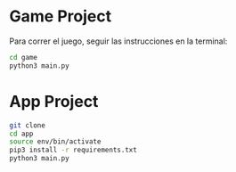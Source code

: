 # Game Project

Para correr el juego, seguir las instrucciones en la terminal:

``` sh
cd game
python3 main.py
```

# App Project

```sh
git clone
cd app
source env/bin/activate
pip3 install -r requirements.txt
python3 main.py

```
